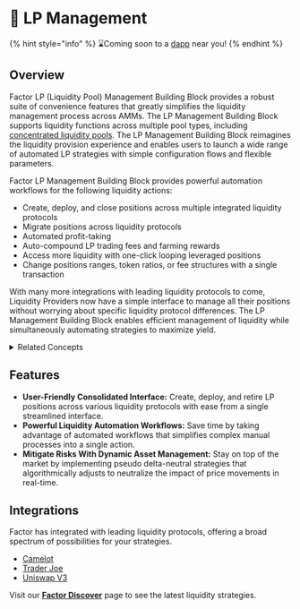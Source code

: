 # 🌊 LP Management

{% hint style="info" %}
:hourglass:Coming soon to a [dapp](https://app.factor.fi/discover) near you!
{% endhint %}

## Overview

Factor LP (Liquidity Pool) Management Building Block provides a robust suite of convenience features that greatly simplifies the liquidity management process across AMMs. The LP Management Building Block supports liquidity functions across multiple pool types, including [concentrated liquidity pools](concepts/concentrated-liquidity.md). The LP Management Building Block reimagines the liquidity provision experience and enables users to launch a wide range of automated LP strategies with simple configuration flows and flexible parameters.

Factor LP Management Building Block provides powerful automation workflows for the following liquidity actions:

* Create, deploy, and close positions across multiple integrated liquidity protocols
* Migrate positions across liquidity protocols
* Automated profit-taking
* Auto-compound LP trading fees and farming rewards
* Access more liquidity with one-click looping leveraged positions
* Change positions ranges, token ratios, or fee structures with a single transaction

With many more integrations with leading liquidity protocols to come, Liquidity Providers now have a simple interface to manage all their positions without worrying about specific liquidity protocol differences. The LP Management Building Block enables efficient management of liquidity while simultaneously automating strategies to maximize yield.

<details>

<summary>Related Concepts</summary>

* [Automated Market Maker (AMM)](concepts/automated-market-maker.md)
* [Concentrated Liquidity](concepts/concentrated-liquidity.md)
* [Yield Farming](../yield/concepts/yield-farming.md)
* [Collateralized Lending & Borrowing](../leverage/concepts/collateralized-lending-and-borrowing.md)
* [Looping](../leverage/concepts/looping.md)

</details>

## Features

* **User-Friendly Consolidated Interface:** Create, deploy, and retire LP positions across various liquidity protocols with ease from a single streamlined interface.
* **Powerful Liquidity Automation Workflows:** Save time by taking advantage of automated workflows that simplifies complex manual processes into a single action.
* **Mitigate Risks With Dynamic Asset Management:** Stay on top of the market by implementing pseudo delta-neutral strategies that algorithmically adjusts to neutralize the impact of price movements in real-time.

## Integrations

Factor has integrated with leading liquidity protocols, offering a broad spectrum of possibilities for your strategies.

* [Camelot](https://camelot.exchange/)
* [Trader Joe](https://www.traderjoexyz.com/)
* [Uniswap V3](https://uniswap.org/)

Visit our [**Factor Discover**](https://app.factor.fi/discover) page to see the latest liquidity strategies.
